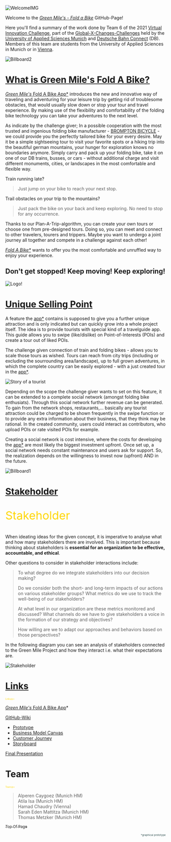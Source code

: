 ![WelcomeIMG](Welcome.png)

Welcome to the _[Green Mile's - Fold a Bike](https://www.figma.com/proto/RwAh6luudybkP21LzhrzzH/Fold-a-Bike-by-Green-Mile-(Version-2)?node-id=10%3A395&starting-point-node-id=10%3A395&scaling=contain)_ GitHub-Page!  

Here you'll find a summary of the work done by Team 6 of the 2021 [Virtual Innovation Challenge](https://www.hm.edu/en/international/projects_1/gxc/gxc_virtual_innovation_challenge.en.html), part of the [Global-X-Changes-Challenges](https://www.hm.edu/en/international/projects_1/gxc/index.en.html) held by the [University of Applied Sciences Munich](https://www.hm.edu/en/index.en.html) and [Deutsche Bahn Connect](https://www.deutschebahnconnect.com/en) (DB).
Members of this team are students from the University of Applied Sciences in Munich or in [Vienna](https://www.fh-campuswien.ac.at/en/index.html). 

![Billboard2](FAB2png.png)

# [What is Green Mile's Fold A Bike?]()
[*Green Mile's* Fold A Bike App*](https://www.figma.com/proto/RwAh6luudybkP21LzhrzzH/Fold-a-Bike-by-Green-Mile-(Version-2)?node-id=10%3A395&starting-point-node-id=10%3A395&scaling=contain) introduces the new and innovative way of traveling and adventuring for your leisure trip by getting rid of troublesome obstacles, that would usually slow down or stop your tour and travel experience. By making use of the flexibility and comfortability of the folding bike technology you can take your adventures to the next level.

As indicate by the challenge giver; In a possible cooperation with the most trusted and ingenious folding bike manufacturer - [BROMPTON BICYCLE](https://www.brompton.com/) - we could provide you the perfectly tailored bike for your every desire. May it be a simple sightseeing tour to visit your favorite spots or a hiking trip into the beautiful german mountains, your hunger for exploration knows no boundaries anymore. Simply carry and pack up your folding bike, take it on one of our DB trains, busses, or cars - without additional charge and visit different monuments, cities, or landscapes in the most comfortable and flexible way. 

Train running late? 
 > Just jump on your bike to reach your next stop. 

Trail obstacles on your trip to the mountains? 
> Just pack the bike on your back and keep exploring. No need to stop for any occurrence.

Thanks to our Plan-A-Trip-algorithm, you can create your own tours or choose one from pre-designed tours. Doing so, you can meet and connect to other travelers, tourers and trippers. Maybe you want to undergo a joint journey all together and compete in a challenge against each other!  

_[Fold A Bike*](https://www.figma.com/proto/RwAh6luudybkP21LzhrzzH/Fold-a-Bike-by-Green-Mile-(Version-2)?node-id=10%3A395&starting-point-node-id=10%3A395&scaling=contain)_ wants to offer you the most comfortable and unruffled way to enjoy your experience. 

## <b>Don't get stopped! Keep moving! Keep exploring!</b>

![Logo!](Logo_trans.jpg)

# [Unique Selling Point]()
A feature the [app*](https://www.figma.com/proto/RwAh6luudybkP21LzhrzzH/Fold-a-Bike-by-Green-Mile-(Version-2)?node-id=10%3A395&starting-point-node-id=10%3A395&scaling=contain)  contains is supposed to give you a further unique attraction and is only indicated but can quickly grow into a whole project itself. The idea is to provide tourists with special kind of a travelguide app. This guide allows you to swipe (like/dislike) on Point-of-Interests (POIs) and create a tour out of liked POIs. 

The challenge given connection of train and folding bikes - allows you to scale those tours as wished. Tours can reach from city trips (including or excluding the sourrounding area/landscape), up to full grown adventures, in which the complete country can be easily explored - with a just created tour in the [app*](https://www.figma.com/proto/RwAh6luudybkP21LzhrzzH/Fold-a-Bike-by-Green-Mile-(Version-2)?node-id=10%3A395&starting-point-node-id=10%3A395&scaling=contain).  

![Story of a tourist](Story_of_a_tourist.png)



Depending on the scope the challenge giver wants to set on this feature, it can be extended to a complete social network (amongst folding bike enthusiats). Through this social network further revenue can be generated.  To gain from the network shops, restaurants,... basically any tourist attraction could be charged to be shown frequently in the swipe function or to provide any extra information about their business, that they think may be rational. In the created community, users could interact as contributors, who upload POIs or rate visited POIs for example.

Creating a social network is cost intensive, where the costs for developing the [app*](https://www.figma.com/proto/RwAh6luudybkP21LzhrzzH/Fold-a-Bike-by-Green-Mile-(Version-2)?node-id=10%3A395&starting-point-node-id=10%3A395&scaling=contain)  are most likely the biggest investment upfront. Once set up, a social network needs constant maintenance and users ask for support. So, the realization depends on the willingness to invest now (upfront) AND in the future.  


![Billboard1](FAB1png.png)

# [Stakeholder]()
<p style="font-size:36px; color:gold" align="left">Stakeholder</p>

When ideating ideas for the given concept, it is imperative to analyse what and how many stakeholders there are involved. This is important because thinking about stakeholders is **essential for an organization to be effective, accountable, and ethical**. 

Other questions to consider in stakeholder interactions include: 
> To what degree do we integrate stakeholders into our decision making?  
> 
> Do we consider both the short- and long-term impacts of our actions on various stakeholder groups? What metrics do we use to track the well-being of our stakeholders?  
> 
> At what level in our organization are these metrics monitored and discussed? What channels do we have to give stakeholders a voice in the formation of our strategy and objectives? 
>
> How willing are we to adapt our approaches and behaviors based on those perspectives?  

In the following diagram you can see an analysis of stakeholders connected to the Green Mile Project and how they interact i.e. what their expectations are.

![Stakeholder](StakeholderGM.png)

# [Links]()

<p style="font-size:7px; color:Gold " align="left">Links/p>
 


[*Green Mile's* Fold A Bike App](https://www.figma.com/proto/RwAh6luudybkP21LzhrzzH/Fold-a-Bike-by-Green-Mile-(Version-2)?node-id=10%3A395&starting-point-node-id=10%3A395&scaling=contain)*   

[GitHub-Wiki](https://github.com/gxc-challenge-winter21/the-green-mile/wiki)
* [Prototype](https://github.com/gxc-challenge-winter21/the-green-mile/wiki/Prototype)  
* [Business Model Canvas](https://github.com/gxc-challenge-winter21/the-green-mile/wiki/Business-Model-Canvas)  
* [Customer Journey](https://github.com/gxc-challenge-winter21/the-green-mile/wiki/Customer_Journey)  
* [Storyboard](https://github.com/gxc-challenge-winter21/the-green-mile/wiki/Storyboard)  

[Final Presentation](https://prezi.com/view/jzAOVwa7AzMY6xzARMBy/)




# Team
 
<p style="font-size:7px; color:Gold " align="left">Team/p>
 
> Alperen Caygoez (Munich HM)  
> Atila Isa (Munich HM)  
> Hamad Chaudry (Vienna)  
> Sarah Eden Mattitza (Munich HM)  
> Thomas Metzker (Munich HM)  



[<sub>Top Of Page</sub>]()
<p style="font-size:8px; color:DarkSlateGray " align="right">*graphical prototype</p>
  
  
 
